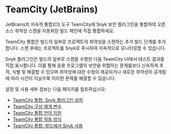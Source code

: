 # TeamCity (JetBrains)

JetBrains의 지속적 통합(CI) 도구 TeamCity에 Snyk 보안 플러그인을 통합하여 오픈 소스 취약성 스캔을 자동화된 빌드 체인에 직접 통합하세요.

TeamCity 통합은 빌드의 일부로 프로젝트의 취약성을 스캔하는 추가 빌드 단계를 추가합니다. 스캔 후에는 프로젝트를 Snyk로 푸시하여 지속적으로 모니터링할 수 있습니다.

Snyk 플러그인은 빌드의 일부로 스캔을 수행한 다음 TeamCity UI에서 테스트 결과를 직접 표시합니다. 이를 통해 응용 프로그램의 보안을 위협하는 문제를보다 신속하게 추적, 식별 및 해결할 수 있으며 취약성에 대한 수정이 제공되거나 새로운 취약성이 공개됨에 따라 시간이 지날수록 이러한 문제를 해결할 수 있습니다.

설정 및 사용 세부 정보는 다음 페이지를 참조하십시오:

* [TeamCity 통합: Snyk 플러그인 설치](teamcity-integration-install-the-snyk-plugin.md)
* [TeamCity 구성 매개 변수](teamcity-configuration-parameters.md)
* [TeamCity 통합 언어 지원](language-support-for-teamcity-integration.md)
* [TeamCity 통합 작동 방식](how-teamcity-integration-works.md)
* [TeamCity 통합: 빌드에서 Snyk 사용](teamcity-integration-use-snyk-in-your-build.md)